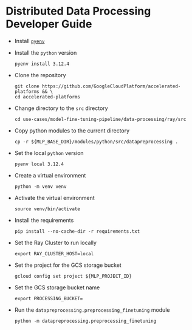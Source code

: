 # Distributed Data Processing Developer Guide

- Install [`pyenv`](https://github.com/pyenv/pyenv?tab=readme-ov-file#installation)

- Install the `python` version

  ```
  pyenv install 3.12.4
  ```

- Clone the repository

  ```
  git clone https://github.com/GoogleCloudPlatform/accelerated-platforms && \
  cd accelerated-platforms
  ```

- Change directory to the `src` directory

  ```
  cd use-cases/model-fine-tuning-pipeline/data-processing/ray/src
  ```

- Copy python modules to the current directory

  ```
  cp -r ${MLP_BASE_DIR}/modules/python/src/datapreprocessing .
  ```

- Set the local `python` version

  ```
  pyenv local 3.12.4
  ```

- Create a virtual environment

  ```
  python -m venv venv
  ```

- Activate the virtual environment

  ```
  source venv/bin/activate
  ```

- Install the requirements

  ```
  pip install --no-cache-dir -r requirements.txt
  ```

- Set the Ray Cluster to run locally

  ```
  export RAY_CLUSTER_HOST=local
  ```

- Set the project for the GCS storage bucket

  ```
  gcloud config set project ${MLP_PROJECT_ID}
  ```

- Set the GCS storage bucket name

  ```
  export PROCESSING_BUCKET=
  ```

- Run the `datapreprocessing.preprocessing_finetuning` module

  ```
  python -m datapreprocessing.preprocessing_finetuning
  ```
